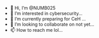 - 👋 Hi, I’m @NUMB025
- 👀 I’m interested in cybersecurity...
- 🌱 I’m currently preparing for CeH ...
- 💞️ I’m looking to collaborate on not yet...
- 📫 How to reach me lol...

<!---
NUMB025/NUMB025 is a ✨ particular ✨ repository because its `README.md` (this file) appears on your GitHub profile.
You can click the Preview link to take a look at your changes.
--->
